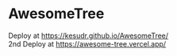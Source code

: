 # AwesomeTree
Deploy at https://kesudr.github.io/AwesomeTree/ <br />
2nd Deploy at https://awesome-tree.vercel.app/
